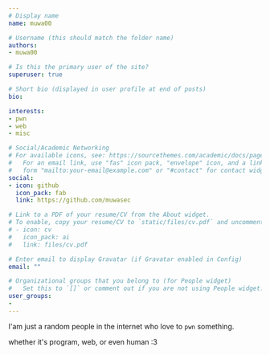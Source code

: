 ```yaml
---
# Display name
name: muwa00

# Username (this should match the folder name)
authors:
- muwa00

# Is this the primary user of the site?
superuser: true

# Short bio (displayed in user profile at end of posts)
bio: 

interests:
- pwn
- web
- misc

# Social/Academic Networking
# For available icons, see: https://sourcethemes.com/academic/docs/page-builder/#icons
#   For an email link, use "fas" icon pack, "envelope" icon, and a link in the
#   form "mailto:your-email@example.com" or "#contact" for contact widget.
social:
- icon: github
  icon_pack: fab
  link: https://github.com/muwasec

# Link to a PDF of your resume/CV from the About widget.
# To enable, copy your resume/CV to `static/files/cv.pdf` and uncomment the lines below.
# - icon: cv
#   icon_pack: ai
#   link: files/cv.pdf

# Enter email to display Gravatar (if Gravatar enabled in Config)
email: ""

# Organizational groups that you belong to (for People widget)
#   Set this to `[]` or comment out if you are not using People widget.
user_groups:
-
---
```


I'am just a random people in the internet who love to `pwn` something.

whether it's program, web, or even human :3